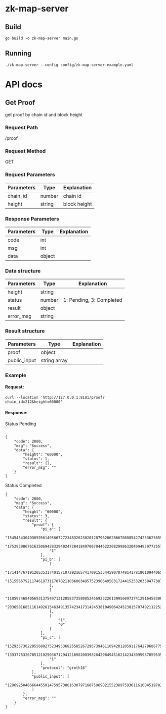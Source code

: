 # zk-map-server

## Build

```shell
go build -o zk-map-server main.go
```

## Running

```shell
./zk-map-server --config config/zk-map-server-example.yaml
```

# API docs

## Get Proof

get proof by chain id and block height

### Request Path

/proof

### Request Method

GET

### Request Parameters

| Parameters | Type   | Explanation  |
|------------|--------|--------------|
| chain_id   | number | chain id     |
| height     | string | block height |

### Response Parameters

| Parameters | Type   | Explanation |
|------------|--------|-------------|
| code       | int    |             |
| msg        | int    |             |
| data       | object |             |

### Data structure

| Parameters | Type   | Explanation              |
|------------|--------|--------------------------|
| height     | string |                          |
| status     | number | 1: Pending, 3: Completed |
| result     | object |                          |
| error_msg  | string |                          |

### Result structure

| Parameters   | Type         | Explanation |
|--------------|--------------|-------------|
| proof        | object       |             |
| public_input | string array |             |

### Example

#### Request:

```shell        
curl --location 'http://127.0.0.1:8181/proof?chain_id=212&height=60000'
```

#### Response:

Status Pending

```shell

{
    "code": 2000,
    "msg": "Success",
    "data": {
        "height": "60000",
        "status": 1,
        "result": {},
        "error_msg": ""
    }
}
```

Status Completed

```shell
{
    "code": 2000,
    "msg": "Success",
    "data": {
        "height": "60000",
        "status": 3,
        "result": {
            "proof": {
                "pi_a": [
                    "15454543049305956149566727234832623020128796206286670808542742536256596816758",
                    "17529398676163506942832940247284184970670446222082998632049949597725571761940",
                    "1"
                ],
                "pi_b": [
                    [
                        "17141476719120535317401571072921657417091535445907074814178180109440650100061",
                        "15155667921174618731178702110360034957523986495831724415253203584773871159156"
                    ],
                    [
                        "11859746840569313754971312058373580852456923226139956097374129164583068595319",
                        "20365816851161492615463491357423417314245381049064245238157074921122522877015"
                    ],
                    [
                        "1",
                        "0"
                    ]
                ],
                "pi_c": [
                    "15293573022955680275234953682558526729573946116942012059117642796867751491327",
                    "13937753267051210259367129412169820039326429849451621423430959370595357654639",
                    "1"
                ],
                "protocol": "groth16"
            },
            "public_input": [
                "12869250466664455014759573801630797168758698215523897593611610845197028483503"
            ]
        },
        "error_msg": ""
    }
}

```    